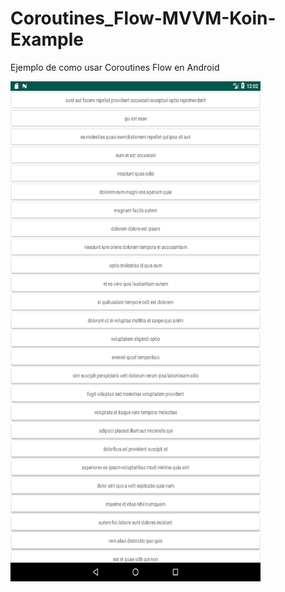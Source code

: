 # Coroutines_Flow-MVVM-Koin-Example

Ejemplo de como usar Coroutines Flow en Android

<img src="img/1.png" width="400" height="800" />
